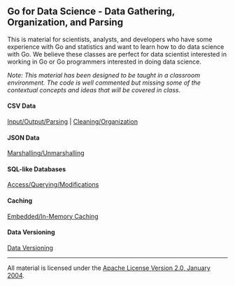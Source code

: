 ## Go for Data Science - Data Gathering, Organization, and Parsing
This is material for scientists, analysts, and developers who have some experience with Go and statistics and want to learn how to do data science with Go. We believe these classes are perfect for data scientist interested in working in Go or Go programmers interested in doing data science.

*Note: This material has been designed to be taught in a classroom environment. The code is well commented but missing some of the contextual concepts and ideas that will be covered in class.*

#### CSV Data
[Input/Output/Parsing](../../../topics/data_science/csv_io/README.md) | 
[Cleaning/Organization](../../../topics/data_science/csv_cleaning/README.md)

#### JSON Data

[Marshalling/Unmarshalling](../../../topics/data_science/json/README.md)

#### SQL-like Databases

[Access/Querying/Modifications](../../../topics/data_science/sql/README.md)

#### Caching

[Embedded/In-Memory Caching](../../../topics/data_science/caching/README.md)

#### Data Versioning

[Data Versioning](../../../topics/data_science/data_versioning/README.md)
___
All material is licensed under the [Apache License Version 2.0, January 2004](http://www.apache.org/licenses/LICENSE-2.0).
